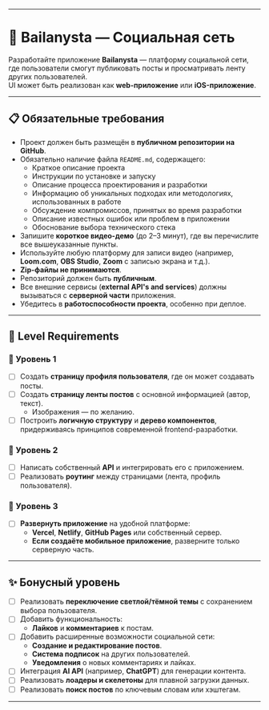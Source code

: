 
---

# 📱 Bailanysta — Социальная сеть

Разработайте приложение **Bailanysta** — платформу социальной сети, где пользователи смогут публиковать посты и просматривать ленту других пользователей.  
UI может быть реализован как **web-приложение** или **iOS-приложение**.

---

## 📋 Обязательные требования

- Проект должен быть размещён в **публичном репозитории на GitHub**.
- Обязательно наличие файла `README.md`, содержащего:
  - Краткое описание проекта
  - Инструкции по установке и запуску
  - Описание процесса проектирования и разработки
  - Информацию об уникальных подходах или методологиях, использованных в работе
  - Обсуждение компромиссов, принятых во время разработки
  - Описание известных ошибок или проблем в приложении
  - Обоснование выбора технического стека
- Запишите **короткое видео-демо** (до 2–3 минут), где вы перечислите все вышеуказанные пункты.
- Используйте любую платформу для записи видео (например, **Loom.com**, **OBS Studio**, **Zoom** с записью экрана и т.д.).
- **Zip-файлы не принимаются**.
- Репозиторий должен быть **публичным**.
- Все внешние сервисы (**external API's and services**) должны вызываться с **серверной части** приложения.
- Убедитесь в **работоспособности проекта**, особенно при деплое.

---

## 🎯 Level Requirements

### 🥇 Уровень 1

- [ ] Создать **страницу профиля пользователя**, где он может создавать посты.
- [ ] Создать **страницу ленты постов** с основной информацией (автор, текст).
  - Изображения — по желанию.
- [ ] Построить **логичную структуру** и **дерево компонентов**, придерживаясь принципов современной frontend-разработки.

### 🥈 Уровень 2

- [ ] Написать собственный **API** и интегрировать его с приложением.
- [ ] Реализовать **роутинг** между страницами (лента, профиль пользователя).

### 🥉 Уровень 3

- [ ] **Развернуть приложение** на удобной платформе:
  - **Vercel**, **Netlify**, **GitHub Pages** или собственный сервер.
  - **Если создаёте мобильное приложение**, разверните только серверную часть.

---

## ✨ Бонусный уровень

- [ ] Реализовать **переключение светлой/тёмной темы** с сохранением выбора пользователя.
- [ ] Добавить функциональность:
  - **Лайков** и **комментариев** к постам.
- [ ] Добавить расширенные возможности социальной сети:
  - **Создание и редактирование постов**.
  - **Система подписок** на других пользователей.
  - **Уведомления** о новых комментариях и лайках.
- [ ] Интеграция **AI API** (например, **ChatGPT**) для генерации контента.
- [ ] Реализовать **лоадеры и скелетоны** для плавной загрузки данных.
- [ ] Реализовать **поиск постов** по ключевым словам или хэштегам.

---